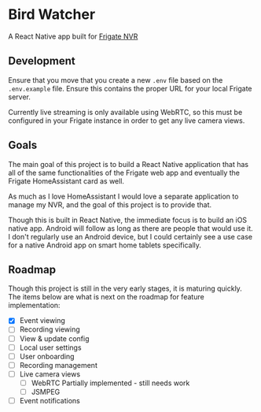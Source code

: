 # Bird Watcher

A React Native app built for [Frigate NVR](https://frigate.video)

## Development

Ensure that you move that you create a new `.env` file based on the `.env.example` file. Ensure this contains the proper URL for your local Frigate server.

Currently live streaming is only available using WebRTC, so this must be configured in your Frigate instance in order to get any live camera views.

## Goals

The main goal of this project is to build a React Native application that has all of the same functionalities of the Frigate web app and eventually  the Frigate HomeAssistant card as well.

As much as I love HomeAssistant I would love a separate application to manage my NVR, and the goal of this project is to provide that.

Though this is built in React Native, the immediate focus is to build an iOS native app. Android will follow as long as there are people that would use it. I don't regularly use an Android device, but I could certainly see a use case for a native Android app on smart home tablets specifically.

## Roadmap

Though this project is still in the very early stages, it is maturing quickly. The items below are what is next on the roadmap for feature implementation:

- [x] Event viewing
- [ ] Recording viewing
- [ ] View & update config
- [ ] Local user settings
- [ ] User onboarding
- [ ] Recording management
- [ ] Live camera views
  - [ ] WebRTC
        Partially implemented - still needs work
  - [ ] JSMPEG
- [ ] Event notifications

